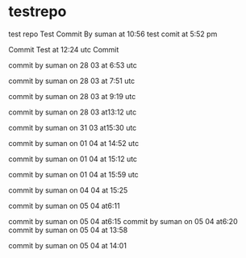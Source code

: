# testrepo
test repo
Test Commit By suman at 10:56
test comit at 5:52 pm

Commit Test at 12:24 utc
Commit


commit by suman on 28 03 at 6:53 utc

commit by suman on 28 03 at 7:51 utc

commit by suman on 28 03 at 9:19 utc

commit by suman on 28 03 at13:12 utc

commit by suman on 31 03 at15:30 utc

commit by suman on 01 04 at 14:52 utc

commit by suman on 01 04 at 15:12 utc

commit by suman on 01 04 at 15:59 utc

commit by suman on 04 04 at 15:25

commit by suman on 05 04 at6:11

commit by suman on 05 04 at6:15
commit by suman on 05 04 at6:20
commit by suman on 05 04 at 13:58

commit by suman on 05 04 at 14:01



